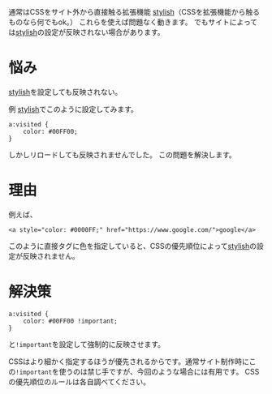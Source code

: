 <!--
title:   Stylishの設定が反映されない（Linkを訪問済みの場合は色を変えたいのに変わらない問題）
tags:    CSS,link
id:      7dc55a8344f991967aee
private: false
-->
通常はCSSをサイト外から直接触る拡張機能
[stylish](https://chrome.google.com/webstore/detail/stylish-custom-themes-for/fjnbnpbmkenffdnngjfgmeleoegfcffe)（CSSを拡張機能から触るものなら何でもok。）
これらを使えば問題なく動きます。
でもサイトによっては[stylish](https://chrome.google.com/webstore/detail/stylish-custom-themes-for/fjnbnpbmkenffdnngjfgmeleoegfcffe)の設定が反映されない場合があります。

# 悩み
[stylish](https://chrome.google.com/webstore/detail/stylish-custom-themes-for/fjnbnpbmkenffdnngjfgmeleoegfcffe)を設定しても反映されない。

例
[stylish](https://chrome.google.com/webstore/detail/stylish-custom-themes-for/fjnbnpbmkenffdnngjfgmeleoegfcffe)でこのように設定してみます。

```
a:visited {
    color: #00FF00;
}
```

しかしリロードしても反映されませんでした。
この問題を解決します。

# 理由
例えば、

```
<a style="color: #0000FF;" href="https://www.google.com/">google</a>
```

このように直接タグに色を指定していると、CSSの優先順位によって[stylish](https://chrome.google.com/webstore/detail/stylish-custom-themes-for/fjnbnpbmkenffdnngjfgmeleoegfcffe)の設定が反映されません。

# 解決策

```
a:visited {
    color: #00FF00 !important;
}
```

と`!important`を設定して強制的に反映させます。

CSSはより細かく指定するほうが優先されるからです。通常サイト制作時にこの`!important`を使うのは禁じ手ですが、今回のような場合には有用です。
CSSの優先順位のルールは各自調べてください。